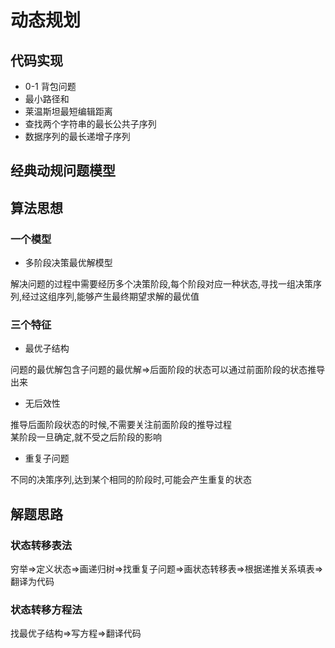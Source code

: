 # 动态规划

## 代码实现

-   0-1 背包问题
-   最小路径和
-   莱温斯坦最短编辑距离
-   查找两个字符串的最长公共子序列
-   数据序列的最长递增子序列

## 经典动规问题模型

## 算法思想

### 一个模型

-   多阶段决策最优解模型

解决问题的过程中需要经历多个决策阶段,每个阶段对应一种状态,寻找一组决策序列,经过这组序列,能够产生最终期望求解的最优值

### 三个特征

-   最优子结构

问题的最优解包含子问题的最优解=>后面阶段的状态可以通过前面阶段的状态推导出来

-   无后效性

推导后面阶段状态的时候,不需要关注前面阶段的推导过程  
某阶段一旦确定,就不受之后阶段的影响

-   重复子问题

不同的决策序列,达到某个相同的阶段时,可能会产生重复的状态

## 解题思路
### 状态转移表法
穷举=>定义状态=>画递归树=>找重复子问题=>画状态转移表=>根据递推关系填表=>翻译为代码

### 状态转移方程法
找最优子结构=>写方程=>翻译代码
